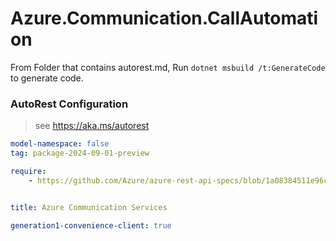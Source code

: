 # Azure.Communication.CallAutomation

From Folder that contains autorest.md, Run `dotnet msbuild /t:GenerateCode` to generate code.

### AutoRest Configuration
> see https://aka.ms/autorest

```yaml
model-namespace: false
tag: package-2024-09-01-preview

require:
    - https://github.com/Azure/azure-rest-api-specs/blob/1a08384511e96c42aaf18edd646baf01e5e5fc84/specification/communication/data-plane/CallAutomation/readme.md


title: Azure Communication Services

generation1-convenience-client: true
```
